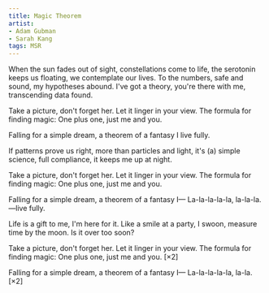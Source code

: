 ```yaml
---
title: Magic Theorem
artist: 
- Adam Gubman
- Sarah Kang
tags: MSR
---
```


When the sun fades out of sight,
constellations come to life,
the serotonin keeps us floating,
we contemplate our lives.
To the numbers, safe and sound,
my hypotheses abound.
I've got a theory,
you're there with me,
transcending data found.

Take a picture, don't forget her.
Let it linger in your view.
The formula for finding magic:
One plus one, just me and you.

Falling for a simple dream,
a theorem of a fantasy I
live fully.

If patterns prove us right,
more than particles and light,
it's (a) simple science,
full compliance,
it keeps me up at night.

Take a picture, don't forget her.
Let it linger in your view.
The formula for finding magic:
One plus one, just me and you.

Falling for a simple dream,
a theorem of a fantasy I—
La-la-la-la-la, la-la-la.
—live fully.

Life is a gift to me, I'm here for it.
Like a smile at a party, I swoon,
measure time by the moon.
Is it over too soon?

Take a picture, don't forget her.
Let it linger in your view.
The formula for finding magic:
One plus one, just me and you.
[×2]

Falling for a simple dream,
a theorem of a fantasy I—
La-la-la-la-la, la-la. [×2] 